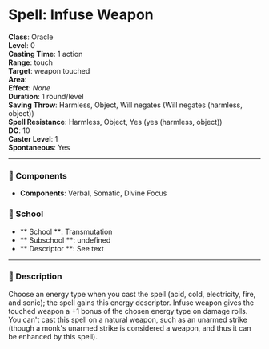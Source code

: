 
# Spell: Infuse Weapon
**Class**: Oracle  
**Level**: 0  
**Casting Time**: 1 action  
**Range**: touch  
**Target**: weapon touched  
**Area**:   
**Effect**: _None_  
**Duration**: 1 round/level  
**Saving Throw**: Harmless, Object, Will negates (Will negates (harmless, object))  
**Spell Resistance**: Harmless, Object, Yes (yes (harmless, object))  
**DC**: 10  
**Caster Level**: 1  
**Spontaneous**: Yes

---

### 🔮 Components
- **Components**: Verbal, Somatic, Divine Focus

### 🏫 School
- ** School **: Transmutation
- ** Subschool **: undefined
- ** Descriptor **: See text
---

### 📜 Description
Choose an energy type when you cast the spell (acid, cold, electricity, fire, and sonic); the spell gains this energy descriptor. Infuse weapon gives the touched weapon a +1 bonus of the chosen energy type on damage rolls. You can't cast this spell on a natural weapon, such as an unarmed strike (though a monk's unarmed strike is considered a weapon, and thus it can be enhanced by this spell).
